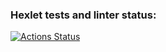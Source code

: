 ### Hexlet tests and linter status:
[![Actions Status](https://github.com/RAWMANE/fullstack-javascript-project-46/workflows/hexlet-check/badge.svg)](https://github.com/RAWMANE/fullstack-javascript-project-46/actions)